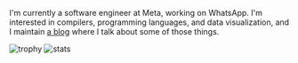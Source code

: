 I'm currently a software engineer at Meta, working on WhatsApp. I'm interested in compilers, programming languages, and data visualization, and I maintain [a blog](https://yangdanny97.github.io) where I talk about some of those things.

![trophy](https://github-profile-trophy.vercel.app/?username=yangdanny97&theme=onedark)
![stats](https://github-readme-stats.vercel.app/api?username=yangdanny97&show_icons=true&hide_rank=true&theme=onedark)

<!-- ![lang stats](https://github-readme-stats.vercel.app/api/top-langs/?username=yangdanny97&layout=compact&card_width=445&langs_count=10&theme=onedark) -->


